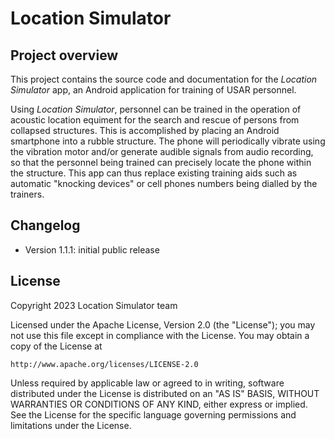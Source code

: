 # Location Simulator

## Project overview

This project contains the source code and documentation for the _Location Simulator_ app, an Android application for training of USAR personnel.

Using _Location Simulator_, personnel can be trained in the operation of acoustic location equiment for the search and rescue of persons from collapsed structures. This is accomplished by placing an Android smartphone into a rubble structure. The phone will periodically vibrate using the vibration motor and/or generate audible signals from audio recording, so that the personnel being trained can precisely locate the phone within the structure. This app can thus replace existing training aids such as automatic "knocking devices" or cell phones numbers being dialled by the trainers.

## Changelog

- Version 1.1.1: initial public release

## License
Copyright 2023 Location Simulator team

Licensed under the Apache License, Version 2.0 (the "License");
you may not use this file except in compliance with the License.
You may obtain a copy of the License at

    http://www.apache.org/licenses/LICENSE-2.0

Unless required by applicable law or agreed to in writing, software
distributed under the License is distributed on an "AS IS" BASIS,
WITHOUT WARRANTIES OR CONDITIONS OF ANY KIND, either express or implied.
See the License for the specific language governing permissions and
limitations under the License.


